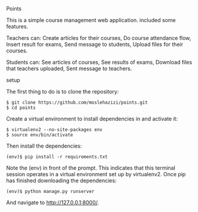 Points

This is a simple course management web application. included some features.

Teachers can: Create articles for their courses, Do course attendance flow, Insert result for exams, Send message to students, Upload files for their courses.

Students can: See articles of courses, See results of exams, Download files that teachers uploaded, Sent message to teachers.

setup

The first thing to do is to clone the repository:

	$ git clone https://github.com/moslehazizi/points.git
	$ cd points

Create a virtual environment to install dependencies in and activate it:

	$ virtualenv2 --no-site-packages env
	$ source env/bin/activate

Then install the dependencies:

	(env)$ pip install -r requirements.txt
	
Note the (env) in front of the prompt. This indicates that this terminal session operates in a virtual environment set up by virtualenv2.
Once pip has finished downloading the dependencies:

	(env)$ python manage.py runserver
	
And navigate to http://127.0.0.1:8000/.
